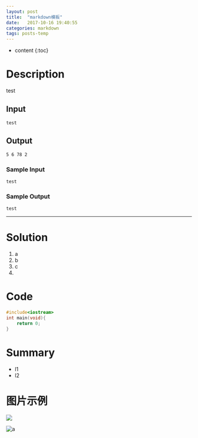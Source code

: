 ```yaml
---
layout: post
title:  "markdown模板"
date:   2017-10-16 19:40:55
categories: markdown
tags: posts-temp 
---
```


* content
{:toc}


# Description
test
## Input
`test`

## Output
`5 6 78 2` 

### Sample Input
    test

### Sample Output    
    test

---





# Solution

 1. a
 2. b
 3. c
 4.  

# Code 

```c++
#include<iostream>
int main(void){
    return 0;
}
```

# Summary

 - l1
 - l2
 

# 图片示例
![]({{site.url}}/assets/test.png)

![a]({{sthcool.top}}/assets/test.png) 
